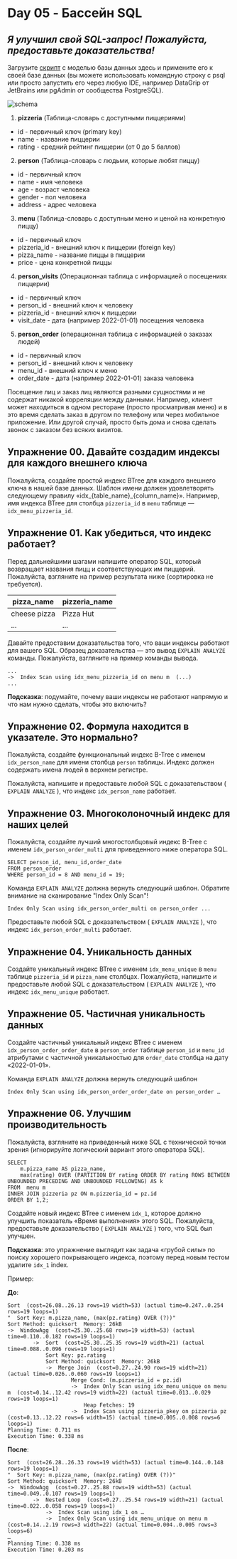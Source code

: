 # Day 05 - Бассейн SQL

## _Я улучшил свой SQL-запрос! Пожалуйста, предоставьте доказательства!_

Загрузите [скрипт](../materials/model.sql) с моделью базы данных здесь и примените его к своей базе данных (вы можете использовать командную строку с psql или просто запустить его через любую IDE, например DataGrip от JetBrains или pgAdmin от сообщества PostgreSQL).

![schema](../materials/schema.png)

1. **pizzeria** (Таблица-словарь с доступными пиццериями)
- id - первичный ключ (primary key)
- name - название пиццерии
- rating - средний рейтинг пиццерии (от 0 до 5 баллов)
2. **person** (Таблица-словарь с людьми, которые любят пиццу)
- id - первичный ключ
- name - имя человека
- age - возраст человека
- gender - пол человека
- address - адрес человека
3. **menu** (Таблица-словарь с доступным меню и ценой на конкретную пиццу)
- id - первичный ключ
- pizzeria_id - внешний ключ к пиццерии (foreign key)
- pizza_name - название пиццы в пиццерии
- price - цена конкретной пиццы
4. **person_visits** (Операционная таблица с информацией о посещениях пиццерии)
- id - первичный ключ
- person_id - внешний ключ к человеку
- pizzeria_id - внешний ключ к пиццерии
- visit_date - дата (например 2022-01-01) посещения человека
5. **person_order** (операционная таблица с информацией о заказах людей)
- id - первичный ключ
- person_id - внешний ключ к человеку
- menu_id - внешний ключ к меню
- order_date - дата (например 2022-01-01) заказа человека

Посещение лиц и заказ лиц являются разными сущностями и не содержат никакой корреляции между данными. Например, клиент может находиться в одном ресторане (просто просматривая меню) и в это время сделать заказ в другом по телефону или через мобильное приложение. Или другой случай, просто быть дома и снова сделать звонок с заказом без всяких визитов.

## Упражнение 00. Давайте создадим индексы для каждого внешнего ключа

Пожалуйста, создайте простой индекс BTree для каждого внешнего ключа в нашей базе данных. Шаблон имени должен удовлетворять следующему правилу «idx_{table_name}_{column_name}». Например, имя индекса BTree для столбца `pizzeria_id` в `menu` таблице — `idx_menu_pizzeria_id`.

## Упражнение 01. Как убедиться, что индекс работает?

Перед дальнейшими шагами напишите оператор SQL, который возвращает названия пицц и соответствующих им пиццерий. Пожалуйста, взгляните на пример результата ниже (сортировка не требуется).

| pizza_name | pizzeria_name |
| ------ | ------ |
| cheese pizza | Pizza Hut |
| ... | ... |

Давайте предоставим доказательства того, что ваши индексы работают для вашего SQL. Образец доказательства — это вывод `EXPLAIN ANALYZE` команды. Пожалуйста, взгляните на пример команды вывода.

    ...
    ->  Index Scan using idx_menu_pizzeria_id on menu m  (...)
    ...

**Подсказка**: подумайте, почему ваши индексы не работают напрямую и что нам нужно сделать, чтобы это включить?

## Упражнение 02. Формула находится в указателе. Это нормально?

Пожалуйста, создайте функциональный индекс B-Tree с именем `idx_person_name` для имени столбца `person` таблицы. Индекс должен содержать имена людей в верхнем регистре.

Пожалуйста, напишите и предоставьте любой SQL с доказательством ( `EXPLAIN ANALYZE` ), что индекс `idx_person_name` работает.

## Упражнение 03. Многоколоночный индекс для наших целей

Пожалуйста, создайте лучший многостолбцовый индекс B-Tree с именем `idx_person_order_multi` для приведенного ниже оператора SQL.

    SELECT person_id, menu_id,order_date
    FROM person_order
    WHERE person_id = 8 AND menu_id = 19;


Команда `EXPLAIN ANALYZE` должна вернуть следующий шаблон. Обратите внимание на сканирование "Index Only Scan"!

    Index Only Scan using idx_person_order_multi on person_order ...

Предоставьте любой SQL с доказательством ( `EXPLAIN ANALYZE` ), что индекс `idx_person_order_multi` работает.

## Упражнение 04. Уникальность данных

Создайте уникальный индекс BTree с именем `idx_menu_unique` в `menu` таблице `pizzeria_id` и `pizza_name` столбцах. Пожалуйста, напишите и предоставьте любой SQL с доказательством ( `EXPLAIN ANALYZE` ), что индекс `idx_menu_unique` работает.

## Упражнение 05. Частичная уникальность данных

Создайте частичный уникальный индекс BTree с именем `idx_person_order_order_date` в `person_order` таблице `person_id` и `menu_id` атрибутами с частичной уникальностью для `order_date` столбца на дату «2022-01-01».

Команда `EXPLAIN ANALYZE` должна вернуть следующий шаблон

    Index Only Scan using idx_person_order_order_date on person_order …

## Упражнение 06. Улучшим производительность

Пожалуйста, взгляните на приведенный ниже SQL с технической точки зрения (игнорируйте логический вариант этого оператора SQL).

    SELECT
        m.pizza_name AS pizza_name,
        max(rating) OVER (PARTITION BY rating ORDER BY rating ROWS BETWEEN UNBOUNDED PRECEDING AND UNBOUNDED FOLLOWING) AS k
    FROM  menu m
    INNER JOIN pizzeria pz ON m.pizzeria_id = pz.id
    ORDER BY 1,2;

Создайте новый индекс BTree с именем `idx_1`, которое должно улучшить показатель «Время выполнения» этого SQL. Пожалуйста, предоставьте доказательство ( `EXPLAIN ANALYZE` ) того, что SQL был улучшен.

**Подсказка**: это упражнение выглядит как задача «грубой силы» по поиску хорошего покрывающего индекса, поэтому перед новым тестом удалите `idx_1` index.

Пример:

**До**:

    Sort  (cost=26.08..26.13 rows=19 width=53) (actual time=0.247..0.254 rows=19 loops=1)
    "  Sort Key: m.pizza_name, (max(pz.rating) OVER (?))"
    Sort Method: quicksort  Memory: 26kB
    ->  WindowAgg  (cost=25.30..25.68 rows=19 width=53) (actual time=0.110..0.182 rows=19 loops=1)
            ->  Sort  (cost=25.30..25.35 rows=19 width=21) (actual time=0.088..0.096 rows=19 loops=1)
                Sort Key: pz.rating
                Sort Method: quicksort  Memory: 26kB
                ->  Merge Join  (cost=0.27..24.90 rows=19 width=21) (actual time=0.026..0.060 rows=19 loops=1)
                        Merge Cond: (m.pizzeria_id = pz.id)
                        ->  Index Only Scan using idx_menu_unique on menu m  (cost=0.14..12.42 rows=19 width=22) (actual time=0.013..0.029 rows=19 loops=1)
                            Heap Fetches: 19
                        ->  Index Scan using pizzeria_pkey on pizzeria pz  (cost=0.13..12.22 rows=6 width=15) (actual time=0.005..0.008 rows=6 loops=1)
    Planning Time: 0.711 ms
    Execution Time: 0.338 ms

**После**:

    Sort  (cost=26.28..26.33 rows=19 width=53) (actual time=0.144..0.148 rows=19 loops=1)
    "  Sort Key: m.pizza_name, (max(pz.rating) OVER (?))"
    Sort Method: quicksort  Memory: 26kB
    ->  WindowAgg  (cost=0.27..25.88 rows=19 width=53) (actual time=0.049..0.107 rows=19 loops=1)
            ->  Nested Loop  (cost=0.27..25.54 rows=19 width=21) (actual time=0.022..0.058 rows=19 loops=1)
                ->  Index Scan using idx_1 on …
                ->  Index Only Scan using idx_menu_unique on menu m  (cost=0.14..2.19 rows=3 width=22) (actual time=0.004..0.005 rows=3 loops=6)
    …
    Planning Time: 0.338 ms
    Execution Time: 0.203 ms
